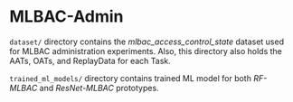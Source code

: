 # MLBAC-Admin

`dataset/` directory contains the *mlbac_access_control_state* dataset used for MLBAC administration experiments. Also, this directory also holds the AATs, OATs, and ReplayData for each Task.

`trained_ml_models/` directory contains trained ML model for both *RF-MLBAC* and *ResNet-MLBAC* prototypes.
